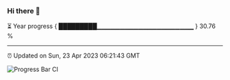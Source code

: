 ### Hi there 👋

⏳ Year progress { █████████▁▁▁▁▁▁▁▁▁▁▁▁▁▁▁▁▁▁▁▁▁ } 30.76 %

---

⏰ Updated on Sun, 23 Apr 2023 06:21:43 GMT

![Progress Bar CI](https://github.com/ZhaoGui/ZhaoGui/workflows/Progress%20Bar%20CI/badge.svg)
